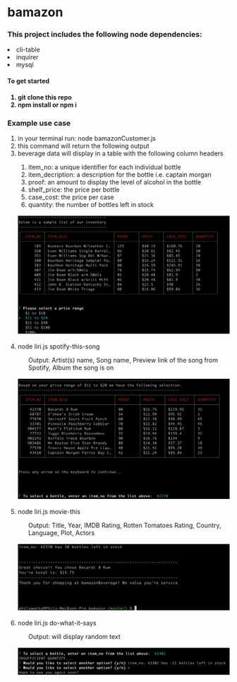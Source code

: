 # bamazon

<h3>This project includes the following node dependencies:</h3>

<li>cli-table</li>
<li>inquirer</li>
<li>mysql</li>

<h4>To get started<h4>
 <ol>
  <li>git clone this repo</li>
  <li>npm install or npm i</li>
 </ol>
 


<h3>Example use case</h3>
<ol>
  <li>in your terminal run: node bamazonCustomer.js</li>
  <li>this command will return the following output</li>
  <li>beverage data will display in a table with the following column headers</li>
  <ol>
   <li>item_no: a unique identifier for each individual bottle</li> 
   <li>item_decription: a description for the bottle i.e. captain morgan</li>
   <li>proof: an amount to display the level of alcohol in the bottle</li>
   <li>shelf_price: the price per bottle</li>
   <li>case_cost: the price per case</li>
   <li>quantity: the number of bottles left in stock</li>
  </ol>
  <br>
  <img src="images/img1.png">
  

  <br>
  <br>
  
  <li>node liri.js spotify-this-song <song name here></li>
  <ul>Output: Artist(s) name, Song name, Preview link of the song from Spotify, Album the song is on</ul>
  <br>
  
  <img src="images/img2.png">
  
  
  <br>
  <br>

  <li>node liri.js movie-this <movie name here></li>
  <ul>Output: Title, Year, IMDB Rating, Rotten Tomatoes Rating, Country, Language, Plot, Actors</ul>
  <br>

  <img src="images/img3.png">

  <br>
  <br>

  <li>node liri.js do-what-it-says</li>
  <ul>Output: will display random text</ul>

  <br>
  
  <img src="images/img4.png">
  
  <br>
  <br>


</ol>
